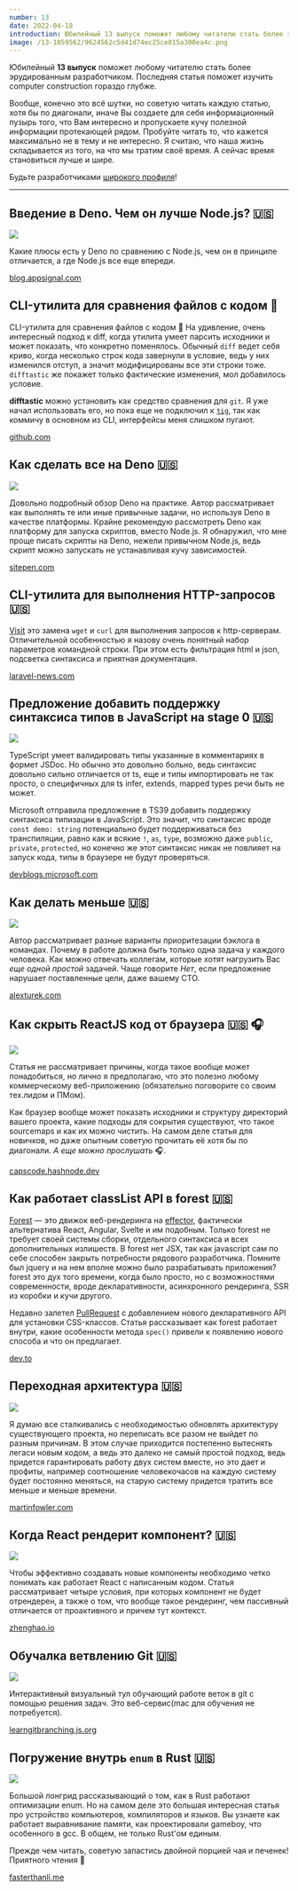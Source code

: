 ```yaml
---
number: 13
date: 2022-04-18
introduction: Юбилейный 13 выпуск поможет любому читателю стать более эрудированным разработчиком. Последняя статья поможет изучить computer construction гораздо глубже.
image: /13-1059562/9624562c5d41d74ec25ce815a300ea4c.png
---
```


Юбилейный **13 выпуск** поможет любому читателю стать более эрудированным разработчиком. Последняя статья поможет изучить computer construction гораздо глубже.

Вообще, конечно это всё шутки, но советую читать каждую статью, хотя бы по диагонали, иначе Вы создаете для себя информационный пузырь того, что Вам интересно и пропускаете кучу полезной информации протекающей рядом. Пробуйте читать то, что кажется максимально не в тему и не интересно. Я считаю, что наша жизнь складывается из того, на что мы тратим своё время. А сейчас время становиться лучше и шире.

Будьте разработчиками [широкого профиля](https://jchyip.medium.com/why-t-shaped-people-e8706198e437)!

<hr />

## Введение в Deno. Чем он лучше Node.js? 🇺🇸

![](/13-1059562/9624562c5d41d74ec25ce815a300ea4c.png)

Какие плюсы есть у Deno по сравнению с Node.js, чем он в принципе отличается, а где Node.js все еще впереди.

[blog.appsignal.com](https://blog.appsignal.com/2022/02/09/an-introduction-to-deno-is-it-better-than-nodejs.html)

## CLI-утилита для сравнения файлов с кодом 🐙

CLI-утилита для сравнения файлов с кодом 🐙
На удивление, очень интересный подход к diff, когда утилита умеет парсить исходники и может показать, что конкретно поменялось. Обычный `diff` ведет себя криво, когда несколько строк кода завернули в условие, ведь у них изменился отступ, а значит модифицированы все эти строки тоже. `difftastic` же покажет только фактические изменения, мол добавилось условие.

**difftastic** можно установить как средство сравнения для `git`. Я уже начал использовать его, но пока еще не подключил к [`tig`](https://github.com/jonas/tig), так как коммичу в основном из CLI, интерфейсы меня слишком пугают.

[github.com](https://github.com/Wilfred/difftastic)

## Как сделать все на Deno 🇺🇸

![](/13-1059562/8443ae34b4e7999d43355e2a67df1f30.jpg)

Довольно подробный обзор Deno на практике. Автор рассматривает как выполнять те или иные привычные задачи, но используя Deno в качестве платформы. Крайне рекомендую рассмотреть Deno как платформу для запуска скриптов, вместо Node.js. Я обнаружил, что мне проще писать скрипты на Deno, нежели привычном Node.js, ведь скрипт можно запускать не устанавливая кучу зависимостей.

[sitepen.com](https://www.sitepen.com/blog/doing-it-all-with-deno)

## CLI-утилита для выполнения HTTP-запросов 🇺🇸

[Visit](https://github.com/spatie/visit) это замена `wget` и `curl` для выполнения запросов к http-серверам. Отличительной особенностью я назову очень понятный набор параметров командной строки. При этом есть фильтрация html и json, подсветка синтаксиса и приятная документация.

[laravel-news.com](https://laravel-news.com/visit-http-cli)

## Предложение добавить поддержку синтаксиса типов в JavaScript на stage 0 🇺🇸

![](/13-1059562/474c38adae9228fa702003f7811bb6c1.svg)

TypeScript умеет валидировать типы указанные в комментариях в формет JSDoc. Но обычно это довольно больно, ведь синтаксис довольно сильно отличается от ts, еще и типы импортировать не так просто, о специфичных для ts infer, extends, mapped types речи быть не может.

Microsoft отправила предложение в TS39 добавить поддержку синтаксиса типизации в JavaScript. Это значит, что синтаксис вроде `const demo: string` потенциально будет поддерживаться без транспиляции, равно как и всякие `!`, `as`, `type`, возможно даже `public`, `private`, `protected`, но конечно же этот синтаксис никак не повлияет на запуск кода, типы в браузере не будут проверяться.

[devblogs.microsoft.com](https://devblogs.microsoft.com/typescript/a-proposal-for-type-syntax-in-javascript/)

## Как делать меньше 🇺🇸

![](/13-1059562/priority.png)

Автор рассматривает разные варианты приоритезации бэклога в командах. Почему в работе должна быть только одна задача у каждого человека. Как можно отвечать коллегам, которые хотят нагрузить Вас _еще одной простой_ задачей. Чаще говорите _Нет_, если предложение нарушает поставленные цели, даже вашему СТО.

[alexturek.com](https://alexturek.com/2022-03-07-How-to-do-less)

## Как скрыть ReactJS код от браузера 🇺🇸 🎧

![](/13-1059562/645c2088d4acc6eb11ea3d8f4a404348.png)

Статья не рассматривает причины, когда такое вообще может понадобиться, но лично я предполагаю, что это полезно любому коммерческому веб-приложению (обязательно поговорите со своим тех.лидом и ПМом).

Как браузер вообще может показать исходники и структуру директорий вашего проекта, какие подходы для сокрытия существуют, что такое sourcemaps и как их можно чистить. На самом деле статья для новичков, но даже опытным советую прочитать её хотя бы по диагонали. _А еще можно прослушать_ 🎧.

[capscode.hashnode.dev](https://capscode.hashnode.dev/hide-reactjs-code-from-browser)

## Как работает classList API в forest 🇺🇸

[Forest](https://github.com/effector/effector/tree/master/packages/forest) — это движок веб-рендеринга на [effector](https://github.com/effector/effector), фактически альтернатива React, Angular, Svelte и им подобным. Только forest не требует своей системы сборки, отдельного синтаксиса и всех дополнительных излишеств. В forest нет JSX, так как javascript сам по себе способен закрыть потребности рядового разработчика. Помните был jquery и на нем вполне можно было разрабатывать приложения? forest это дух того времени, когда было просто, но с возможностями современности, вроде декларативности, асинхронного рендеринга, SSR из коробки и кучи другого.

Недавно залетел [PullRequest](https://github.com/effector/effector/pull/638) с добавлением нового декларативного API для установки CSS-классов. Статья рассказывает как forest работает внутри, какие особенности метода `spec()` привели к появлению нового способа и что он предлагает.

[dev.to](https://dev.to/effector/classlist-api-in-forest-4pm9)

## Переходная архитектура 🇺🇸

![](/13-1059562/transitional-arch.png)

Я думаю все сталкивались с необходимостью обновлять архитектуру существующего проекта, но переписать все разом не выйдет по разным причинам. В этом случае приходится постепенно вытеснять легаси новым кодом, а ведь это далеко не самый простой подход, ведь придется гарантировать работу двух систем вместе, но это дает и профиты, например соотношение человекочасов на каждую систему будет постоянно меняться, на старую систему придется тратить все меньше и меньше времени.

[martinfowler.com](https://martinfowler.com/articles/patterns-legacy-displacement/transitional-architecture.html)

## Когда React рендерит компонент? 🇺🇸

![](/13-1059562/e9978a0ed8b24e7437eec56ff6530ca2.jpeg)

Чтобы эффективно создавать новые компоненты необходимо четко понимать как работает React с написанным кодом. Статья рассматривает четыре условия, при которых компонент не будет отрендерен, а также о том, что вообще такое рендеринг, чем пассивный отличается от проактивного и причем тут контекст.

[zhenghao.io](https://www.zhenghao.io/posts/react-rerender)

## Обучалка ветвлению Git 🇺🇸

![](/13-1059562/learngit.png)

Интерактивный визуальный тул обучающий работе веток в git с помощью решения задач. Это веб-сервис(mac для обучения не потребуется).

[learngitbranching.js.org](https://learngitbranching.js.org/)

## Погружение внутрь `enum` в Rust 🇺🇸

![](/13-1059562/rust.png)

Большой лонгрид рассказывающий о том, как в Rust работают оптимизации enum.
Но на самом деле это большая интересная статья про устройство компьютеров, компиляторов и языков. Вы узнаете как работает выравнивание памяти, как проектировали gameboy, что особенного в gcc. В общем, не только Rust'ом единым.

Прежде чем читать, советую запастись двойной порцией чая и печенек! Приятного чтения 🧁

[fasterthanli.me](https://fasterthanli.me/articles/peeking-inside-a-rust-enum)
